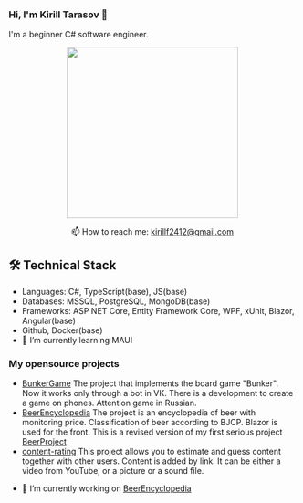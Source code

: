 ### Hi, I'm Kirill Tarasov 	:vulcan_salute:
I'm a beginner C# software engineer.
<p align='center'>
  <a href="https://github.com/kirillf1/github-readme-stats">
       <img height=300 src="https://github-readme-stats.vercel.app/api/top-langs/?username=kirillf1&layout=compact&langs_count=8"/></a>
       
</p>


<p align='center'>
  📫 How to reach me: <a href='kirillf2412@gmail.com'>kirillf2412@gmail.com</a>
</p>

## 🛠 Technical Stack
*   Languages: C#, TypeScript(base), JS(base)
*   Databases: MSSQL, PostgreSQL, MongoDB(base)
*   Frameworks: ASP NET Core, Entity Framework Core, WPF, xUnit, Blazor, Angular(base)
*   Github, Docker(base)
* 🌱 I’m currently learning MAUI
### My opensource projects
 * [BunkerGame](https://github.com/kirillf1/BunkerGame) The project that implements the board game "Bunker". Now it works only through a bot in VK. There is a development to create a game on phones. Attention game in Russian.
  * [BeerEncyclopedia](https://github.com/kirillf1/BeerEncyclopedia) The project is an encyclopedia of beer with monitoring price. Classification of beer according to BJCP. Blazor is used for the front. This is a revised version of my first serious project [BeerProject](https://github.com/kirillf1/BeerProject)
  * [content-rating](https://github.com/kirillf1/content-rating) This project allows you to estimate and guess content together with other users. Content is added by link. It can be either a video from YouTube, or a picture or a sound file.

- 🔭 I’m currently working on [BeerEncyclopedia](https://github.com/kirillf1/BeerEncyclopedia)

